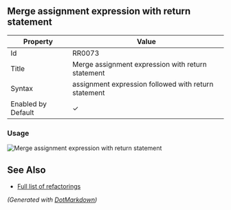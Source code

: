 ## Merge assignment expression with return statement

| Property           | Value                                                |
| ------------------ | ---------------------------------------------------- |
| Id                 | RR0073                                               |
| Title              | Merge assignment expression with return statement    |
| Syntax             | assignment expression followed with return statement |
| Enabled by Default | &#x2713;                                             |

### Usage

![Merge assignment expression with return statement](../../images/refactorings/MergeAssignmentExpressionWithReturnStatement.png)

## See Also

* [Full list of refactorings](Refactorings.md)


*\(Generated with [DotMarkdown](http://github.com/JosefPihrt/DotMarkdown)\)*